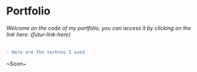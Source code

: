 # Portfolio

###### Welcome on the code of my portfolio, you can access it by clicking on the link here: (futur-link-here)

```diff
- Here are the technos I used
```

~Soon~